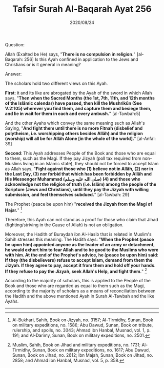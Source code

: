 ﻿---
layout: post
title: "Tafsir Surah Al-Baqarah Ayat 256"
publisher: "alsalafiyyah@icloud.com"
source: "Majmu' Fatawa wa Maqalat 5/408"
hijri: Muharram 5, 1442 AH
date: 2020/08/24
category: ["tafsir", quran]
shaykhs: Shaykh Ibn Baz
---

Question: 

Allah (Exalted be He) says, "**There is no compulsion in religion.**" [al-Baqarah: 256] Is this Ayah confined in application to the Jews and Christians or is it general in meaning?

Answer:

The scholars hold two different views on this Ayah. 

**First**: it and its like are abrogated by the Ayah of the sword in which Allah says, "**Then when the Sacred Months (the 1st, 7th, 11th, and 12th months of the Islâmic calendar) have passed, then kill the Mushrikûn (See V.2:105) wherever you find them, and capture them and besiege them, and lie in wait for them in each and every ambush.**" [al-Tawbah:5]

And the other Ayahs which convey the same meaning such as Allah's Saying, "**And fight them until there is no more Fitnah (disbelief and polytheism, i.e. worshipping others besides Allâh) and the religion (worship) will all be for Allâh Alone [in the whole of the world].**" [al-Anfal: 39]

**Second**: This Ayah addresses People of the Book and those who are equal to them, such as the Magi. If they pay Jizyah (poll tax required from non-Muslims living in an Islamic state), they should not be forced to accept Islam as Allah says, "**Fight against those who (1) believe not in Allâh, (2) nor in the Last Day, (3) nor forbid that which has been forbidden by Allâh and His Messenger Muhammad (صلى الله عليه وسلم) (4) and those who acknowledge not the religion of truth (i.e. Islâm) among the people of the Scripture (Jews and Christians), until they pay the Jizyah with willing submission, and feel themselves subdued.**" [al-Tawbah: 29] 

The Prophet (peace be upon him) "**received the Jizyah from the Magi of Hajar.**" [^1] 

Therefore, this Ayah can not stand as a proof for those who claim that Jihad (fighting/striving in the Cause of Allah) is not an obligation.

Moreover, the Hadith of Buraydah ibn Al-Hasib that is related in Muslim's Sahih stresses this meaning. The Hadith says: "**When the Prophet (peace be upon him) appointed anyone as the leader of an army or detachment, he would exhort him to fear Allah and to be good to the Muslims who were with him. At the end of the Prophet's advice, he (peace be upon him) said: If they (the disbelievers) refuse to accept Islam, demand from them the Jizyah. If they agree to pay, accept it from them and hold off your hands. If they refuse to pay the Jizyah, seek Allah's Help, and fight them.**" [^2]

According to the majority of scholars, this is applied to the People of the Book and those who are regarded as equal to them such as the Magi, according to the majority of scholars as a means of reconciliation between the Hadith and the above mentioned Ayah in Surah Al-Tawbah and the like Ayahs.

---
[^1]: Al-Bukhari, Sahih, Book on Jizyah, no. 3157; Al-Tirmidhy, Sunan, Book on military expeditions, no. 1586; Abu Dawud, Sunan, Book on tribute, rulership, and spoils, no. 3043; Ahmad ibn Hanbal, Musnad, vol. 1, p. 191; and Al-Darimy, Sunan, Book on military expeditions, no. 2501.
[^2]: Muslim, Sahih, Book on Jihad and military expeditions, no. 1731; Al-Tirmidhy, Sunan, Book on military expeditions, no. 1617; Abu Dawud, Sunan, Book on Jihad, no. 2612; Ibn Majah, Sunan, Book on Jihad, no. 2858; and Ahmad ibn Hanbal, Musnad, vol. 5, p. 358.
